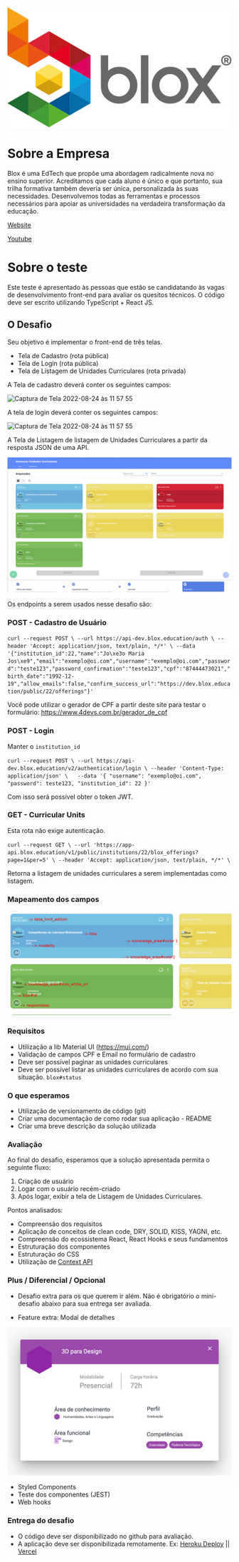 ![Blox](logo_blox.png)

# Sobre a Empresa

  Blox é uma EdTech que propõe uma abordagem radicalmente nova no ensino superior.
Acreditamos que cada aluno é único e que portanto, sua trilha formativa também
deveria ser única, personalizada às suas necessidades. Desenvolvemos todas as
ferramentas e processos necessários para apoiar as universidades na verdadeira
transformação da educação.

[Website](https://blox.education)

[Youtube](https://www.youtube.com/channel/UCoU3Z5EheoYz3YQFRAaaeTw)

# Sobre o teste

  Este teste é apresentado às pessoas que estão se candidatando às vagas de
desenvolvimento front-end para avaliar os quesitos técnicos. O código deve ser escrito
utilizando TypeScript + React JS.

## O Desafio

Seu objetivo é implementar o front-end de três telas.
- Tela de Cadastro (rota pública)
- Tela de Login (rota pública)
- Tela de Listagem de Unidades Curriculares (rota privada)

A Tela de cadastro deverá conter os seguintes campos: 
<div>
  <img width="593" alt="Captura de Tela 2022-08-24 às 11 57 55" src="https://user-images.githubusercontent.com/34753722/186452005-808610ed-3bc2-4adc-9499-6ec2b9fc0630.png">
</div>

A tela de login deverá conter os seguintes campos:
<div>
  <img width="593" alt="Captura de Tela 2022-08-24 às 11 57 55" src="https://user-images.githubusercontent.com/54423337/186509114-f346bc0a-91d8-4a6c-9b88-864015ad6346.png">
</div>


A Tela de Listagem de listagem de Unidades Curriculares a partir da resposta JSON de uma API.

![Tela listagem de unidades curriculares](tela_listagem_unidades_curriculares.png)

Os endpoints a serem usados nesse desafio são:


### POST - Cadastro de Usuário

`curl --request POST \
  --url https://api-dev.blox.education/auth \
  --header 'Accept: application/json, text/plain, */*' \
  --data '{"institution_id":22,"name":"Jo\xe3o Maria Jos\xe9","email":"exemplo@oi.com","username":"exemplo@oi.com","password":"teste123","password_confirmation":"teste123","cpf":"87444473021","birth_date":"1992-12-19","allow_emails":false,"confirm_success_url":"https://dev.blox.education/public/22/offerings"}' `

Você pode utilizar o gerador de CPF a partir deste site para testar o formulário: https://www.4devs.com.br/gerador_de_cpf

### POST - Login
Manter o `institution_id`

`curl --request POST \
  --url https://api-dev.blox.education/v2/authentication/login \
  --header 'Content-Type: application/json' \  
  --data '{
	"username": "exemplo@oi.com",
	"password": teste123,
	"institution_id": 22
}'`

Com isso será possível obter o token JWT.
  

### GET - Curricular Units

Esta rota não exige autenticação.

`curl --request GET \
  --url 'https://app-api.blox.education/v1/public/institutions/22/blox_offerings?page=1&per=5' \
  --header 'Accept: application/json, text/plain, */*' \`

Retorna a listagem de unidades curriculares a serem implementadas como listagem. 

### Mapeamento dos campos

![Sugestão de tela](fields.png)

### Requisitos
  - Utilização a lib Material UI (https://mui.com/)
  - Validação de campos CPF e Email no formulário de cadastro
  - Deve ser possível paginar as unidades curriculares
  - Deve ser possível listar as unidades curriculares de acordo com sua situação. `blox#status`

### O que esperamos

 - Utilização de versionamento de código (git)
 - Criar uma documentação de como rodar sua aplicação - README
 - Criar uma breve descrição da solução utilizada

### Avaliação

Ao final do desafio, esperamos que a solução apresentada permita o seguinte fluxo:
1. Criação de usuário
2. Logar com o usuário recém-criado
3. Após logar, exibir a tela de Listagem de Unidades Curriculares.

Pontos analisados: 
  - Compreensão dos requisitos
  - Aplicação de conceitos de clean code, DRY, SOLID, KISS, YAGNI, etc.
  - Compreensão do ecossistema React, React Hooks e seus fundamentos
  - Estruturação dos componentes
  - Estruturação do CSS
  - Utilização de [Context API](https://reactjs.org/docs/context.html)

### Plus / Diferencial / Opcional

  - Desafio extra para os que querem ir além. Não é obrigatório o mini-desafio abaixo para sua entrega ser avaliada.

  - Feature extra: Modal de detalhes

  ![Modal](desafio-front-modal.jpg)

  - Styled Components
  - Teste dos componentes (JEST)
  - Web hooks

### Entrega do desafio

  - O código deve ser disponibilizado no github para avaliação.
  - A aplicação deve ser disponibilizada remotamente.
    Ex: [Heroku Deploy](https://blog.heroku.com/deploying-react-with-zero-configuration) || [Vercel](https://vercel.com/)
